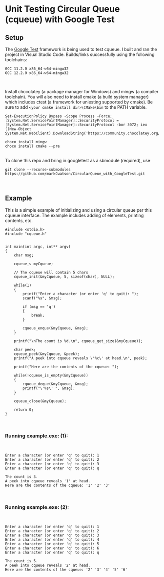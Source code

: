 <h1>Unit Testing Circular Queue (cqueue) with Google Test</h1>

<h2>Setup</h2>
The <a href="https://github.com/google/googletest">Google Test</a> framework is being used to test cqueue. I built and ran the project in Visual Studio Code. Builds/links successfully using the following toolchains:

<br>

```
GCC 11.2.0 x86_64-w64-mingw32
GCC 12.2.0 x86_64-w64-mingw32
```

<br>

Install chocolatey (a package manager for Windows) and mingw (a compiler toolchain). You will also need to install cmake (a build system manager) which includes ctest (a framework for uniesting supported by cmake). Be sure to add `<your cmake install dir>\CMake\bin` to the PATH variable.

```
Set-ExecutionPolicy Bypass -Scope Process -Force; [System.Net.ServicePointManager]::SecurityProtocol = [System.Net.ServicePointManager]::SecurityProtocol -bor 3072; iex ((New-Object System.Net.WebClient).DownloadString('https://community.chocolatey.org/install.ps1'))

choco install mingw
choco install cmake --pre
```

<br>
To clone this repo and bring in googletest as a sbmodule (required), use

```
git clone --recurse-submodules https://github.com/markCwatson/CircularQueue_with_GoogleTest.git
```

<br>

<h2>Example</h2>
This is a simple example of initializing and using a circular queue per this cqueue interface. The example includes adding of elements, printing contents, etc.

<br>

```
#include <stdio.h>
#include "cqueue.h"


int main(int argc, int** argv)
{
    char msg;

    cqueue_s myCqueue;

    // The cqueue will contain 5 chars
    cqueue_init(&myCqueue, 5, sizeof(char), NULL);

    while(1)
    {
        printf("Enter a character (or enter 'q' to quit): ");
        scanf("%s", &msg);

        if (msg == 'q')
        {
            break;
        }

        cqueue_enque(&myCqueue, &msg);
    }

    printf("\nThe count is %d.\n", cqueue_get_size(&myCqueue));

    char peek;
    cqueue_peek(&myCqueue, &peek);
    printf("A peek into cqueue reveals \'%c\' at head.\n", peek);

    printf("Here are the contents of the cqueue: ");

    while(!cqueue_is_empty(&myCqueue))
    {
        cqueue_deque(&myCqueue, &msg);
        printf("\'%s\' ", &msg);
    }

    cqueue_close(&myCqueue);

    return 0;
}
```

<br>

<h3>Running example.exe: (1):</h3>

<br>

```
Enter a character (or enter 'q' to quit): 1
Enter a character (or enter 'q' to quit): 2
Enter a character (or enter 'q' to quit): 3
Enter a character (or enter 'q' to quit): q

The count is 3.
A peek into cqueue reveals '1' at head.
Here are the contents of the cqueue: '1' '2' '3'
```

<br>

<h3>Running example.exe: (2):</h3>

<br>

```
Enter a character (or enter 'q' to quit): 1
Enter a character (or enter 'q' to quit): 2
Enter a character (or enter 'q' to quit): 3
Enter a character (or enter 'q' to quit): 4
Enter a character (or enter 'q' to quit): 5
Enter a character (or enter 'q' to quit): 6
Enter a character (or enter 'q' to quit): q

The count is 5.
A peek into cqueue reveals '2' at head.
Here are the contents of the cqueue: '2' '3' '4' '5' '6'
```
